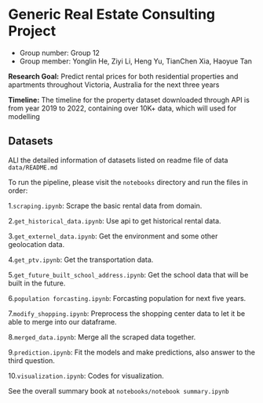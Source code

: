 # Generic Real Estate Consulting Project
- Group number: Group 12
- Group member: Yonglin He, Ziyi Li, Heng Yu, TianChen Xia, Haoyue Tan

**Research Goal:** Predict rental prices for both residential properties and apartments throughout Victoria, Australia for the next three years

**Timeline:** The timeline for the property dataset downloaded through API is from year 2019 to 2022, containing over 10K+ data, which will used for modelling

## Datasets
ALl the detailed information of datasets listed on readme file of data `data/README.md`


To run the pipeline, please visit the `notebooks` directory and run the files in order:

1.`scraping.ipynb`: Scrape the basic rental data from domain.

2.`get_historical_data.ipynb`: Use api to get historical rental data.

3.`get_externel_data.ipynb`: Get the environment and some other geolocation data.

4.`get_ptv.ipynb`: Get the transportation data.

5.`get_future_built_school_address.ipynb`: Get the school data that will be built in the future.

6.`population forcasting.ipynb`: Forcasting population for next five years.

7.`modify_shopping.ipynb`: Preprocess the shopping center data to let it be able to merge into our dataframe.

8.`merged_data.ipynb`: Merge all the scraped data together.

9.`prediction.ipynb`: Fit the models and make predictions, also answer to the third question.

10.`visualization.ipynb`: Codes for visualization.


See the overall summary book at `notebooks/notebook summary.ipynb`
